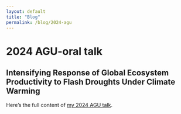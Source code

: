 ```yaml
---
layout: default
title: "Blog"
permalink: /blog/2024-agu
---
```


# 2024 AGU-oral talk

## Intensifying Response of Global Ecosystem Productivity to Flash Droughts Under Climate Warming

Here’s the full content of [my 2024 AGU talk](https://agu.confex.com/agu/agu24/meetingapp.cgi/Paper/1603059).
